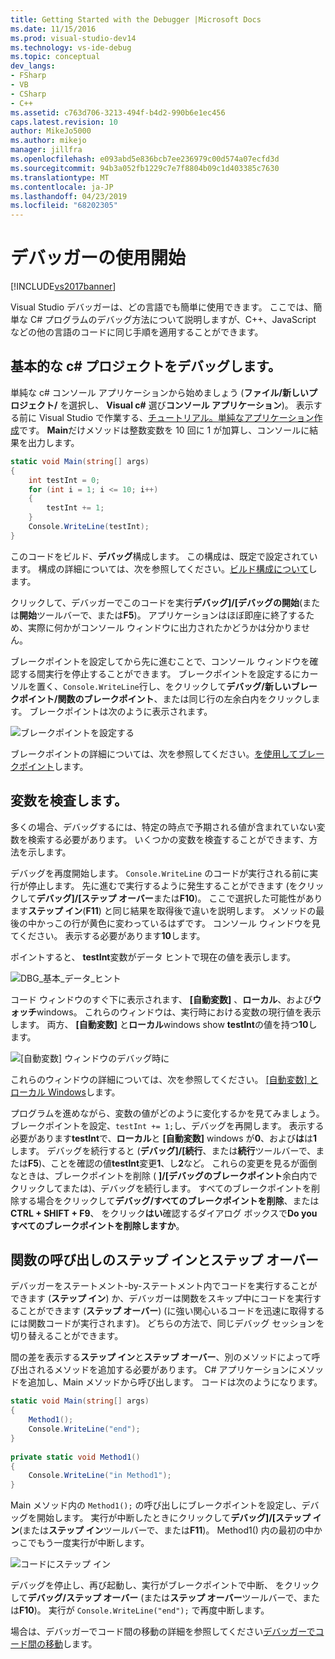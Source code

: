 ```yaml
---
title: Getting Started with the Debugger |Microsoft Docs
ms.date: 11/15/2016
ms.prod: visual-studio-dev14
ms.technology: vs-ide-debug
ms.topic: conceptual
dev_langs:
- FSharp
- VB
- CSharp
- C++
ms.assetid: c763d706-3213-494f-b4d2-990b6e1ec456
caps.latest.revision: 10
author: MikeJo5000
ms.author: mikejo
manager: jillfra
ms.openlocfilehash: e093abd5e836bcb7ee236979c00d574a07ecfd3d
ms.sourcegitcommit: 94b3a052fb1229c7e7f8804b09c1d403385c7630
ms.translationtype: MT
ms.contentlocale: ja-JP
ms.lasthandoff: 04/23/2019
ms.locfileid: "68202305"
---
```

# <a name="getting-started-with-the-debugger"></a>デバッガーの使用開始
[!INCLUDE[vs2017banner](../includes/vs2017banner.md)]

Visual Studio デバッガーは、どの言語でも簡単に使用できます。 ここでは、簡単な C# プログラムのデバッグ方法について説明しますが、C++、JavaScript などの他の言語のコードに同じ手順を適用することができます。  
  
## <a name="BKMK_Start_debugging_a_VS_project"></a> 基本的な c# プロジェクトをデバッグします。  
 単純な c# コンソール アプリケーションから始めましょう (**ファイル/新しいプロジェクト/** を選択し、 **Visual c#** 選び**コンソール アプリケーション**)。 表示する前に Visual Studio で作業する、[チュートリアル。単純なアプリケーション作成](../ide/walkthrough-create-a-simple-application-with-visual-csharp-or-visual-basic.md)です。 **Main**だけメソッドは整数変数を 10 回に 1 が加算し、コンソールに結果を出力します。  
  
```csharp  
static void Main(string[] args)  
{  
    int testInt = 0;  
    for (int i = 1; i <= 10; i++)  
    {  
        testInt += 1;  
    }  
    Console.WriteLine(testInt);  
}  
```  
  
 このコードをビルド、**デバッグ**構成します。 この構成は、既定で設定されています。 構成の詳細については、次を参照してください。[ビルド構成について](../ide/understanding-build-configurations.md)します。  
  
 クリックして、デバッガーでこのコードを実行**デバッグ]/[デバッグの開始**(または**開始**ツールバーで、または**F5**)。 アプリケーションはほぼ即座に終了するため、実際に何かがコンソール ウィンドウに出力されたかどうかは分かりません。  
  
 ブレークポイントを設定してから先に進むことで、コンソール ウィンドウを確認する間実行を停止することができます。 ブレークポイントを設定するにカーソルを置く、`Console.WriteLine`行し、をクリックして**デバッグ/新しいブレークポイント/関数のブレークポイント**、または同じ行の左余白内をクリックします。 ブレークポイントは次のように表示されます。  
  
 ![ブレークポイントを設定する](../debugger/media/getstartedbreakpoint.png "GetStartedBreakpoint")  
  
 ブレークポイントの詳細については、次を参照してください。[を使用してブレークポイント](../debugger/using-breakpoints.md)します。  
  
## <a name="BKMK_Inspect_Variables"></a> 変数を検査します。  
 多くの場合、デバッグするには、特定の時点で予期される値が含まれていない変数を検索する必要があります。 いくつかの変数を検査することができます、方法を示します。  
  
 デバッグを再度開始します。 `Console.WriteLine` のコードが実行される前に実行が停止します。 先に進むで実行するように発生することができます (をクリックして**デバッグ]/[ステップ オーバー**または**F10**)。 ここで選択した可能性があります**ステップ イン**(**F11**) と同じ結果を取得後で違いを説明します。 メソッドの最後の中かっこの行が黄色に変わっているはずです。 コンソール ウィンドウを見てください。 表示する必要があります**10**します。  
  
 ポイントすると、 **testInt**変数がデータ ヒントで現在の値を表示します。  
  
 ![DBG&#95;基本&#95;データ&#95;ヒント](../debugger/media/dbg-basics-data-tips.png "DBG_Basics_Data_Tips")  
  
 コード ウィンドウのすぐ下に表示されます、 **[自動変数]** 、**ローカル**、および**ウォッチ**windows。 これらのウィンドウは、実行時における変数の現行値を表示します。 両方、 **[自動変数]** と**ローカル**windows show **testInt**の値を持つ**10**します。  
  
 ![[自動変数] ウィンドウのデバッグ時に](../debugger/media/getstartedwindows.png "GetStartedWindows")  
  
 これらのウィンドウの詳細については、次を参照してください。 [[自動変数] と ローカル Windows](../debugger/autos-and-locals-windows.md)します。  
  
 プログラムを進めながら、変数の値がどのように変化するかを見てみましょう。 ブレークポイントを設定、`testInt += 1;`し、デバッグを再開します。 表示する必要があります**testInt**で、**ローカル**と **[自動変数]** windows が**0**、および**は**は**1**します。 デバッグを続行すると (**デバッグ]/[続行**、または**続行**ツールバーで、または**F5**)、ことを確認の値**testInt**変更**1**、し**2**など。 これらの変更を見るが面倒なときは、ブレークポイントを削除 ( **]/[デバッグのブレークポイント**余白内でクリックしてまたは)、デバッグを続行します。 すべてのブレークポイントを削除する場合をクリックして**デバッグ/すべてのブレークポイントを削除**、または**CTRL + SHIFT + F9**、 をクリック**はい**確認するダイアログ ボックスで**Do youすべてのブレークポイントを削除しますか**。  
  
## <a name="stepping-into-and-over-function-calls"></a>関数の呼び出しのステップ インとステップ オーバー  
 デバッガーをステートメント-by-ステートメント内でコードを実行することができます (**ステップ イン**) か、デバッガーは関数をスキップ中にコードを実行することができます (**ステップ オーバー**) (に強い関心いるコードを迅速に取得するには関数コードが実行されます)。 どちらの方法で、同じデバッグ セッションを切り替えることができます。  
  
 間の差を表示する**ステップ イン**と**ステップ オーバー**、別のメソッドによって呼び出されるメソッドを追加する必要があります。 C# アプリケーションにメソッドを追加し、Main メソッドから呼び出します。 コードは次のようになります。  
  
```csharp  
static void Main(string[] args)  
{  
    Method1();  
    Console.WriteLine("end");  
}  
  
private static void Method1()  
{  
    Console.WriteLine("in Method1");  
}  
```  
  
 Main メソッド内の `Method1();` の呼び出しにブレークポイントを設定し、デバッグを開始します。 実行が中断したときにクリックして**デバッグ]/[ステップ イン**(または**ステップ イン**ツールバーで、または**F11**)。 Method1() 内の最初の中かっこでもう一度実行が中断します。  
  
 ![コードにステップ イン](../debugger/media/getstartedstepinto.png "GetStartedStepInto")  
  
 デバッグを停止し、再び起動し、実行がブレークポイントで中断、 をクリックして**デバッグ/ステップ オーバー** (または**ステップ オーバー**ツールバーで、または**F10**)。 実行が `Console.WriteLine("end");` で再度中断します。  
  
 場合は、デバッガーでコード間の移動の詳細を参照してください[デバッガーでコード間の移動](../debugger/navigating-through-code-with-the-debugger.md)します。
